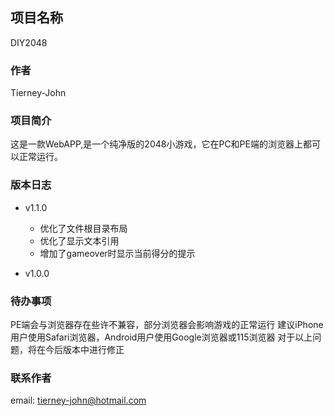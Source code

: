 ## 项目名称

DIY2048
    
### 作者

Tierney-John
    
### 项目简介

这是一款WebAPP,是一个纯净版的2048小游戏，它在PC和PE端的浏览器上都可以正常运行。
    
### 版本日志

* v1.1.0

  - 优化了文件根目录布局
  - 优化了显示文本引用
  - 增加了gameover时显示当前得分的提示
  
* v1.0.0

### 待办事项

PE端会与浏览器存在些许不兼容，部分浏览器会影响游戏的正常运行
建议iPhone用户使用Safari浏览器，Android用户使用Google浏览器或115浏览器
对于以上问题，将在今后版本中进行修正
    
### 联系作者

email: <tierney-john@hotmail.com>
